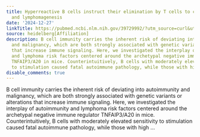 ```yaml
---
title: Hyperreactive B cells instruct their elimination by T cells to curb autoinflammation
  and lymphomagenesis
date: '2024-12-27'
linkTitle: https://pubmed.ncbi.nlm.nih.gov/39729992/?utm_source=curl&utm_medium=rss&utm_campaign=pubmed-2&utm_content=1FakS-2QOkCT8HsMOQP1bCRQ4YzyumYOmxmF0moLsQ3dFB1E9V&fc=20220326224207&ff=20241228170645&v=2.18.0.post9+e462414
source: heidelberg[Affiliation]
description: B cell immunity carries the inherent risk of deviating into autoimmunity
  and malignancy, which are both strongly associated with genetic variants or alterations
  that increase immune signaling. Here, we investigated the interplay of autoimmunity
  and lymphoma risk factors centered around the archetypal negative immune regulator
  TNFAIP3/A20 in mice. Counterintuitively, B cells with moderately elevated sensitivity
  to stimulation caused fatal autoimmune pathology, while those with high ...
disable_comments: true
---
```

B cell immunity carries the inherent risk of deviating into autoimmunity and malignancy, which are both strongly associated with genetic variants or alterations that increase immune signaling. Here, we investigated the interplay of autoimmunity and lymphoma risk factors centered around the archetypal negative immune regulator TNFAIP3/A20 in mice. Counterintuitively, B cells with moderately elevated sensitivity to stimulation caused fatal autoimmune pathology, while those with high ...